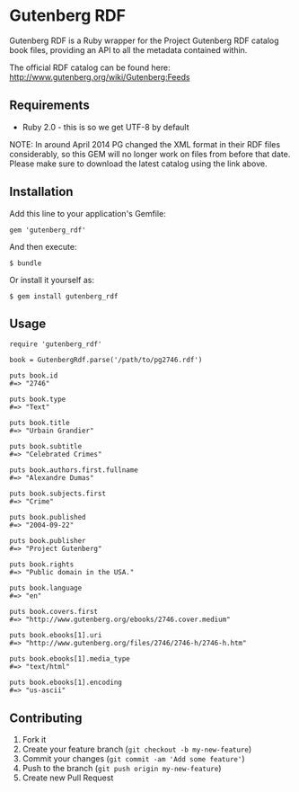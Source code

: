 # Gutenberg RDF

Gutenberg RDF is a Ruby wrapper for the Project Gutenberg RDF catalog book files,
providing an API to all the metadata contained within.

The official RDF catalog can be found here: http://www.gutenberg.org/wiki/Gutenberg:Feeds


## Requirements

* Ruby 2.0 - this is so we get UTF-8 by default

NOTE: In around April 2014 PG changed the XML format in their RDF files
considerably, so this GEM will no longer work on files from before that date.
Please make sure to download the latest catalog using the link above.


## Installation

Add this line to your application's Gemfile:

    gem 'gutenberg_rdf'

And then execute:

    $ bundle

Or install it yourself as:

    $ gem install gutenberg_rdf

## Usage

    require 'gutenberg_rdf'

    book = GutenbergRdf.parse('/path/to/pg2746.rdf')

    puts book.id
    #=> "2746"

    puts book.type
    #=> "Text"

    puts book.title
    #=> "Urbain Grandier"

    puts book.subtitle
    #=> "Celebrated Crimes"

    puts book.authors.first.fullname
    #=> "Alexandre Dumas"

    puts book.subjects.first
    #=> "Crime"

    puts book.published
    #=> "2004-09-22"

    puts book.publisher
    #=> "Project Gutenberg"

    puts book.rights
    #=> "Public domain in the USA."

    puts book.language
    #=> "en"

    puts book.covers.first
    #=> "http://www.gutenberg.org/ebooks/2746.cover.medium"

    puts book.ebooks[1].uri
    #=> "http://www.gutenberg.org/files/2746/2746-h/2746-h.htm"

    puts book.ebooks[1].media_type
    #=> "text/html"

    puts book.ebooks[1].encoding
    #=> "us-ascii"

## Contributing

1. Fork it
2. Create your feature branch (`git checkout -b my-new-feature`)
3. Commit your changes (`git commit -am 'Add some feature'`)
4. Push to the branch (`git push origin my-new-feature`)
5. Create new Pull Request
